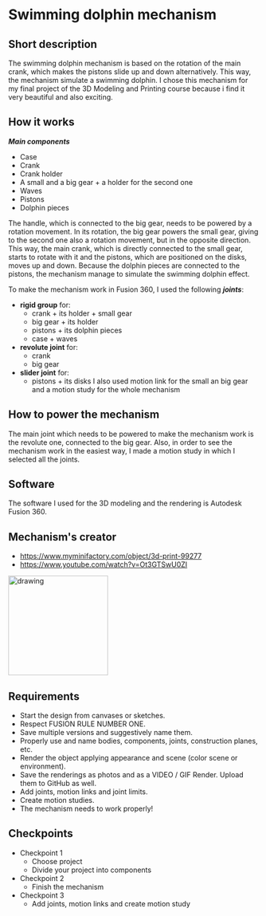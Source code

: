 # Swimming dolphin mechanism

## Short description
The swimming dolphin mechanism is based on the rotation of the main crank, which makes the pistons slide up and down alternatively. This way, the mechanism simulate a swimming dolphin.
I chose this mechanism for my final project of the 3D Modeling and Printing course because i find it very beautiful and also exciting.

## How it works
___Main components___
* Case
* Crank
* Crank holder
* A small and a big gear + a holder for the second one
* Waves
* Pistons
* Dolphin pieces

The handle, which is connected to the big gear, needs to be powered by a rotation movement. In its rotation, the big gear powers the small gear, giving to the second one also a rotation movement, but in the opposite direction. This way, the main crank, which is directly connected to the small gear, starts to rotate with it and the pistons, which are positioned on the disks, moves up and down. Because the dolphin pieces are connected to the pistons, the mechanism manage to simulate the swimming dolphin effect.

To make the mechanism work in Fusion 360, I used the following ___joints___:
* __rigid group__ for: 
  * crank + its holder + small gear
  * big gear + its holder
  * pistons + its dolphin pieces
  * case + waves
* __revolute joint__ for:
  * crank
  * big gear
* __slider joint__ for:
  * pistons + its disks
I also used motion link for the small an big gear and a motion study for the whole mechanism

## How to power the mechanism
The main joint which needs to be powered to make the mechanism work is the revolute one, connected to the big gear. Also, in order to see the mechanism work in the easiest way, I made a motion study in which I selected all the joints.

## Software
The software I used for the 3D modeling and the rendering is Autodesk Fusion 360.

## Mechanism's creator
* https://www.myminifactory.com/object/3d-print-99277
* https://www.youtube.com/watch?v=Ot3GTSwU0ZI
<img src="https://user-images.githubusercontent.com/75319867/117357254-60bd4200-aebd-11eb-9415-53cc21307200.jpg" alt="drawing" width="400" style="width:200px;"/>

## Requirements
* Start the design from canvases or sketches.
* Respect FUSION RULE NUMBER ONE. 
* Save multiple versions and suggestively name them.
* Properly use and name bodies, components, joints, construction planes, etc. 
* Render the object applying appearance and scene (color scene or environment). 
* Save the renderings as photos and as a VIDEO / GIF Render. Upload them to GitHub as well.
* Add joints, motion links and joint limits. 
* Create motion studies.
* The mechanism needs to work properly! 

## Checkpoints
* Checkpoint 1
  * Choose project
  * Divide your project into components
* Checkpoint 2
  * Finish the mechanism
* Checkpoint 3
  * Add joints, motion links and create motion study